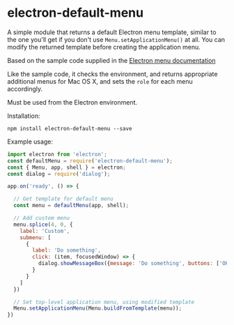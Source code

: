 # electron-default-menu

A simple module that returns a default Electron menu template, similar to the one you'll get if you don't use `Menu.setApplicationMenu()` at all.  You can modify the returned template before creating the application menu.

Based on the sample code supplied in the [Electron menu documentation](https://github.com/atom/electron/blob/master/docs/api/menu.md)

Like the sample code, it checks the environment, and returns appropriate additional menus for Mac OS X, and sets the `role` for each menu accordingly.

Must be used from the Electron environment.

Installation:

``` npm install electron-default-menu --save ```

Example usage:

```javascript
import electron from 'electron';
const defaultMenu = require('electron-default-menu');
const { Menu, app, shell } = electron;
const dialog = require('dialog');

app.on('ready', () => {

  // Get template for default menu
  const menu = defaultMenu(app, shell);

  // Add custom menu
  menu.splice(4, 0, {
    label: 'Custom',
    submenu: [
      {
        label: 'Do something',
        click: (item, focusedWindow) => {
          dialog.showMessageBox({message: 'Do something', buttons: ['OK'] })
        }
      }
    ]
  })

  // Set top-level application menu, using modified template
  Menu.setApplicationMenu(Menu.buildFromTemplate(menu));
})

```
